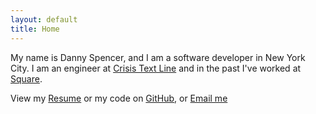 ```yaml
---
layout: default
title: Home
---
```

My name is Danny Spencer, and I am a software developer in New York City. I am an engineer at [Crisis Text Line](http://www.crisistextline.org) and in the past I've worked at [Square](www.squareup.com).

View my [Resume](/Daniel_Spencer_Resume.pdf) or my code on [GitHub](https://github.com/indspenceable/), or [Email me](mailto:daniel.patrick.spencer@gmail.com)
